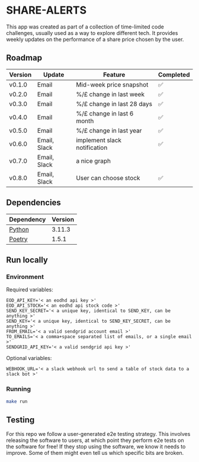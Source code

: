 # SHARE-ALERTS

This app was created as part of a collection of time-limited code challenges, usually used as a way to explore different tech. It provides weekly updates on the performance of a share price chosen by the user.

## Roadmap

| Version | Update       | Feature                      | Completed |
| ------- | ------------ | ---------------------------- | --------- |
| v0.1.0  | Email        | Mid-week price snapshot      | ✅        |
| v0.2.0  | Email        | %/£ change in last week      | ✅        |
| v0.3.0  | Email        | %/£ change in last 28 days   | ✅        |
| v0.4.0  | Email        | %/£ change in last 6 month   | ✅        |
| v0.5.0  | Email        | %/£ change in last year      | ✅        |
| v0.6.0  | Email, Slack | implement slack notification | ✅        |
| v0.7.0  | Email, Slack | a nice graph                 |           |
| v0.8.0  | Email, Slack | User can choose stock        | ✅        |

## Dependencies

| Dependency                                             | Version |
| ------------------------------------------------------ | ------- |
| [Python](https://www.python.org/downloads/)            | 3.11.3  |
| [Poetry](https://python-poetry.org/docs/#installation) | 1.5.1   |

## Run locally

### Environment

Required variables:

```
EOD_API_KEY='< an eodhd api key >'
EOD_API_STOCK='< an eodhd api stock code >'
SEND_KEY_SECRET='< a unique key, identical to SEND_KEY, can be anything >'
SEND_KEY='< a unique key, identical to SEND_KEY_SECRET, can be anything >'
FROM_EMAIL='< a valid sendgrid account email >'
TO_EMAILS='< a comma+space separated list of emails, or a single email >'
SENDGRID_API_KEY='< a valid sendgrid api key >'
```

Optional variables:

```
WEBHOOK_URL='< a slack webhook url to send a table of stock data to a slack bot >'
```

### Running

```bash
make run
```

## Testing

For this repo we follow a user-generated e2e testing strategy. This involves releasing the software to users, at which point they perform e2e tests on the software for free! If they stop using the software, we know it needs to improve. Some of them might even tell us which specific bits are broken.
